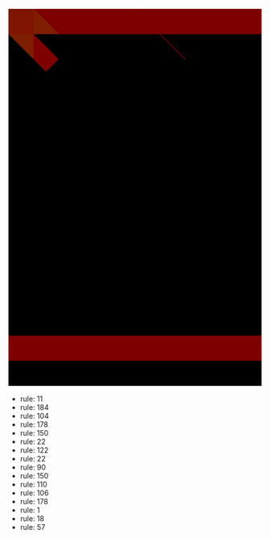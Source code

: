 ![photo](./output.png) 
 * rule: 11
* rule: 184
* rule: 104
* rule: 178
* rule: 150
* rule: 22
* rule: 122
* rule: 22
* rule: 90
* rule: 150
* rule: 110
* rule: 106
* rule: 178
* rule: 1
* rule: 18
* rule: 57
